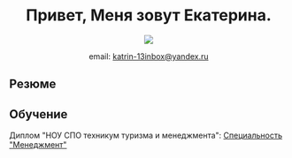 <div id="header" align="center"> 
  <h1>Привет, Меня зовут Екатерина.</h1>
</div>
<p align='center'>
   <a href="https://t.me/joinchat/SpqRPBFo_sM6qm05">
       <img src="https://img.shields.io/badge/Telegram-2CA5E0?style=for-the-badge&logo=telegram&logoColor=white"/>
   </a>
<p align='center'>
   email: <a href='mailto:katrin-13inbox@yandex.ru'>katrin-13inbox@yandex.ru</a>
</p>
  

  
## Резюме

## Обучение
<p>
   Диплом "НОУ СПО техникум туризма и менеджмента": <a href='https://github.com/Katrin-13/Katrin-13/blob/0fbb06925b3d8fd0bd2ba0bb39b93cdf34b47122/%D0%94%D0%B8%D0%BF%D0%BB%D0%BE%D0%BC%20%D1%82%D0%B5%D1%85%D0%BD%D0%B8%D0%BA%D1%83%D0%BC%D0%B0.jpeg'>Специальность "Менеджмент"</a>
</p>




<!--
**Katrin-13/Katrin-13** is a ✨ _special_ ✨ repository because its `README.md` (this file) appears on your GitHub profile.

Here are some ideas to get you started:

- 🔭 I’m currently working on ...
- 🌱 I’m currently learning ...
- 👯 I’m looking to collaborate on ...
- 🤔 I’m looking for help with ...
- 💬 Ask me about ...
- 📫 How to reach me: ...
- 😄 Pronouns: ...
- ⚡ Fun fact: ...
- 🌍 Я живу в Москве
